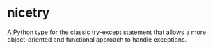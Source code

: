 # nicetry
A Python type for the classic try-except statement that allows a more object-oriented and functional approach to handle exceptions.

